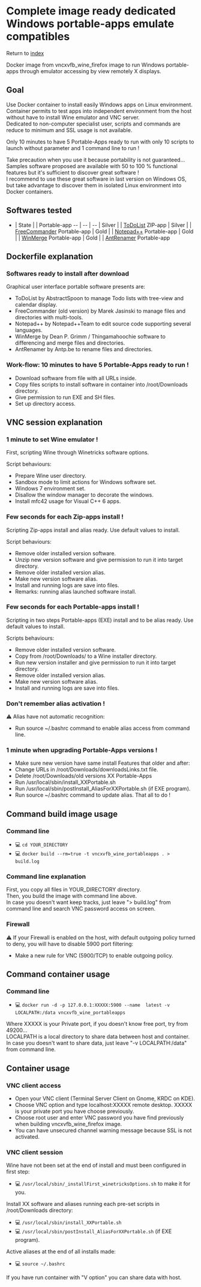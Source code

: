 Complete image ready dedicated Windows portable-apps emulate compatibles
========================================================================

Return to [index](https://github.com/marchandd/vncxvfb_wine_portableapps/ "Index")

Docker image from vncxvfb_wine_firefox image to run Windows portable-apps
through emulator accessing by view remotely X displays.

Goal
----

Use Docker container to install easily Windows apps on Linux environment.  
Container permits to test apps into independent environment from the host 
without have to install Wine emulator and VNC server.  
Dedicated to non-computer specialist user, scripts and commands are reduce to 
minimum and SSL usage is not available.

Only 10 minutes to have 5 Portable-Apps ready to run with only 10 scripts to 
launch without parameter and 1 command line to run !

Take precaution when you use it because portability is not guaranteed...  
Samples software proposed are available with 50 to 100 % functional features 
but it's sufficient to discover great software !  
I recommend to use these great software in last version on Windows OS,
but take advantage to discover them in isolated Linux environment into 
Docker containers.

Softwares tested
----------------

- | State |  | Portable-app
-- | -- | --
| Silver | | [ToDoList](https://github.com/marchandd/vncxvfb_wine_portableapps/blob/master/docs/todolist.md "ToDoList_Details") ZIP-app
| Silver | | [FreeCommander](https://github.com/marchandd/vncxvfb_wine_portableapps/blob/master/docs/freecommander.md "FreeCommander_Details") Portable-app
| Gold | | [Notepad++](https://github.com/marchandd/vncxvfb_wine_portableapps/blob/master/docs/notepad.md "Notepad++_Details") Portable-app
| Gold | | [WinMerge](https://github.com/marchandd/vncxvfb_wine_portableapps/blob/master/docs/winmerge.md "WinMerge_Details") Portable-app
| Gold | | [AntRenamer](https://github.com/marchandd/vncxvfb_wine_portableapps/blob/master/docs/antrenamer.md "AntRenamer_Details") Portable-app

Dockerfile explanation
----------------------

### Softwares ready to install after download

Graphical user interface portable software presents are:
- ToDoList by AbstractSpoon to manage Todo lists with tree-view and 
calendar display.
- FreeCommander (old version) by Marek Jasinski to manage files and directories 
with multi-tools.
- Notepad++ by Notepad++Team to edit source code supporting several languages.
- WinMerge by Dean P. Grimm / Thingamahoochie software to differencing and 
merge files and directories.
- AntRenamer by Antp.be to rename files and directories.

### Work-flow: 10 minutes to have 5 Portable-Apps ready to run !

- Download software from file with all URLs inside.
- Copy files scripts to install software in container into /root/Downloads 
  directory.
- Give permission to run EXE and SH files.
- Set up directory access.

VNC session explanation
-----------------------

### 1 minute to set Wine emulator !

First, scripting Wine through Winetricks software options.

Script behaviours:
- Prepare Wine user directory.
- Sandbox mode to limit actions for Windows software set.
- Windows 7 environment set.
- Disallow the window manager to decorate the windows.
- Install mfc42 usage for Visual C++ 6 apps.

### Few seconds for each Zip-apps install !

Scripting Zip-apps install and alias ready. Use default values to install.

Script behaviours:
- Remove older installed version software.
- Unzip new version software and give permission to run it into target 
  directory.
- Remove older installed version alias.
- Make new version software alias.
- Install and running logs are save into files.
- Remarks: running alias launched software install.

### Few seconds for each Portable-apps install !

Scripting in two steps Portable-apps (EXE) install and to be alias ready.
Use default values to install.

Scripts behaviours:
- Remove older installed version software.
- Copy from /root/Downloads/ to a Wine installer directory.
- Run new version installer and give permission to run it into target 
  directory.
- Remove older installed version alias.
- Make new version software alias.
- Install and running logs are save into files.

### Don't remember alias activation !

:warning: Alias have not automatic recognition:
- Run source ~/.bashrc command to enable alias access from command line.

### 1 minute when upgrading Portable-Apps versions !

- Make sure new version have same install Features that older and after: 
- Change URLs in /root/Downloads/downloadsLinks.txt file.
- Delete /root/Downloads/old versions XX Portable-Apps
- Run /usr/local/sbin/install_XXPortable.sh
- Run /usr/local/sbin/postInstall_AliasForXXPortable.sh (if EXE program).
- Run source ~/.bashrc command to update alias.
That all to do !

Command build image usage
-------------------------

### Command line

- :computer: `cd YOUR_DIRECTORY`
- :computer: `docker build --rm=true -t vncxvfb_wine_portableapps . > 
build.log`

### Command line explanation

First, you copy all files in YOUR_DIRECTORY directory.  
Then, you build the image with command line above.  
In case you doesn't want keep tracks, just leave "> build.log" from command 
line and search VNC password access on screen.

### Firewall

:warning: If your Firewall is enabled on the host, with default outgoing policy turned to 
deny, 
you will have to disable 5900 port filtering:
- Make a new rule for VNC (5900/TCP) to enable outgoing policy.

Command container usage
-----------------------

### Command line

- :computer: `docker run -d -p 127.0.0.1:XXXXX:5900 --name 
latest -v LOCALPATH:/data vncxvfb_wine_portableapps`

Where XXXXX is your Private port, if you doesn't know free port, try from 
49200...  
LOCALPATH is a local directory to share data between host and container.
In case you doesn't want to share data, just leave "-v LOCALPATH:/data" 
from command line.

Container usage
---------------

### VNC client access

- Open your VNC client (Terminal Server Client on Gnome, KRDC on KDE).
- Choose VNC option and type localhost:XXXXX remote desktop.
  XXXXX is your private port you have choose previously.
- Choose root user and enter VNC password you have find previously when 
  building vncxvfb_wine_firefox image.
- You can have unsecured channel warning message because SSL is not activated.

### VNC client session

Wine have not been set at the end of install and must been configured in 
first step:
- :computer: `/usr/local/sbin/_installFirst_winetricksOptions.sh` to make 
it for you.

Install XX software and aliases running each pre-set scripts in 
/root/Downloads directory:
- :computer: `/usr/local/sbin/install_XXPortable.sh`
- :computer: `/usr/local/sbin/postInstall_AliasForXXPortable.sh` (if EXE 
program).

Active aliases at the end of all installs made:
- :computer: `source ~/.bashrc`

If you have run container with "V option" you can share data with host.
